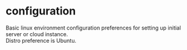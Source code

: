 # configuration
Basic linux environment configuration preferences for setting up initial server or cloud instance.  
Distro preference is Ubuntu.

